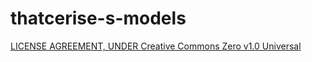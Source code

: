 # thatcerise-s-models
[LICENSE AGREEMENT, UNDER Creative Commons Zero v1.0 Universal](https://github.com/justcerise/thatcerise-s-models/blob/main/LICENSE)
